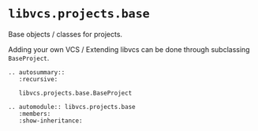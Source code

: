 # `libvcs.projects.base`

Base objects / classes for projects.

Adding your own VCS / Extending libvcs can be done through subclassing `BaseProject`.

```{eval-rst}
.. autosummary::
   :recursive:

   libvcs.projects.base.BaseProject
```

```{eval-rst}
.. automodule:: libvcs.projects.base
   :members:
   :show-inheritance:
```
